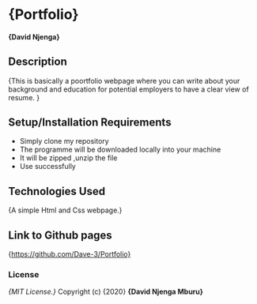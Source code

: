 # {Portfolio}
####  **{David Njenga}**
## Description
{This is basically a poortfolio webpage where you can write about your background and education for potential employers to have a clear view of resume. }
## Setup/Installation Requirements
* Simply clone my repository
* The programme will be downloaded locally into your machine
* It will be zipped ,unzip the file
* Use successfully
## Technologies Used
{A simple Html and Css webpage.}
## Link to Github pages
{https://github.com/Dave-3/Portfolio}
### License
*{MIT License.}*
Copyright (c) {2020} **{David Njenga Mburu}**